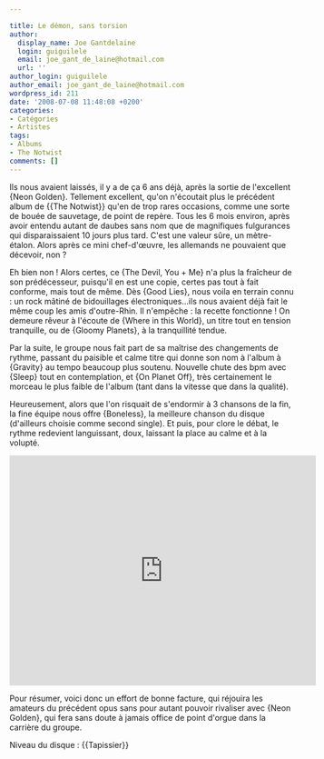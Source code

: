 ```yaml
---

title: Le démon, sans torsion
author:
  display_name: Joe Gantdelaine
  login: guiguilele
  email: joe_gant_de_laine@hotmail.com
  url: ''
author_login: guiguilele
author_email: joe_gant_de_laine@hotmail.com
wordpress_id: 211
date: '2008-07-08 11:48:08 +0200'
categories:
- Catégories
- Artistes
tags:
- Albums
- The Notwist
comments: []
---
```

Ils nous avaient laissés, il y a de ça 6 ans déjà, après la sortie de l'excellent {Neon Golden}. Tellement excellent, qu'on n'écoutait plus le précédent album de {{The Notwist}} qu'en de trop rares occasions, comme une sorte de bouée de sauvetage, de point de repère. Tous les 6 mois environ, après avoir entendu autant de daubes sans nom que de magnifiques fulgurances qui disparaissaient 10 jours plus tard. C'est une valeur sûre, un mètre-étalon. Alors après ce mini chef-d'œuvre, les allemands ne pouvaient que décevoir, non ?

Eh bien non ! Alors certes, ce {The Devil, You + Me} n'a plus la fraîcheur de son prédécesseur, puisqu'il en est une copie, certes pas tout à fait conforme, mais tout de même. Dès {Good Lies}, nous voila en terrain connu : un rock mâtiné de bidouillages électroniques...ils nous avaient déjà fait le même coup les amis d'outre-Rhin. Il n'empêche : la recette fonctionne ! On demeure rêveur à l'écoute de {Where in this World}, un titre tout en tension tranquille, ou de {Gloomy Planets}, à la tranquillité tendue.

Par la suite, le groupe nous fait part de sa maîtrise des changements de rythme, passant du paisible et calme titre qui donne son nom à l'album à {Gravity} au tempo beaucoup plus soutenu. Nouvelle chute des bpm avec {Sleep} tout en contemplation, et {On Planet Off}, très certainement le morceau le plus faible de l'album (tant dans la vitesse que dans la qualité).

Heureusement, alors que l'on risquait de s'endormir à 3 chansons de la fin, la fine équipe nous offre {Boneless}, la meilleure chanson du disque (d'ailleurs choisie comme second single). Et puis, pour clore le débat, le rythme redevient languissant, doux, laissant la place au calme et à la volupté.

<iframe src="http://player.vimeo.com/video/7958945?title=0&byline=0&portrait=0&color=C2A966" width="540" height="405" frameborder="0"></iframe>

Pour résumer, voici donc un effort de bonne facture, qui réjouira les amateurs du précédent opus sans pour autant pouvoir rivaliser avec {Neon Golden}, qui fera sans doute à jamais office de point d'orgue dans la carrière du groupe.

Niveau du disque : {{Tapissier}}

